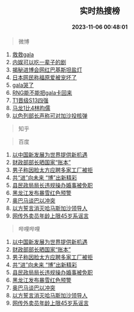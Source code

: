 <div align="center"><h2>实时热搜榜</h2><h4>2023-11-06 00:48:01</h4></div>

> 微博  

1. [救救gala](https://s.weibo.com/weibo?q=%E6%95%91%E6%95%91gala&t=31&band_rank=1&Refer=top)<br />
2. [内娱可以吃一辈子的剧](https://s.weibo.com/weibo?q=%E5%86%85%E5%A8%B1%E5%8F%AF%E4%BB%A5%E5%90%83%E4%B8%80%E8%BE%88%E5%AD%90%E7%9A%84%E5%89%A7&t=31&band_rank=2&Refer=top)<br />
3. [揭秘进博会网红巴基斯坦盐灯](https://s.weibo.com/weibo?q=%23%E6%8F%AD%E7%A7%98%E8%BF%9B%E5%8D%9A%E4%BC%9A%E7%BD%91%E7%BA%A2%E5%B7%B4%E5%9F%BA%E6%96%AF%E5%9D%A6%E7%9B%90%E7%81%AF%23&t=31&band_rank=3&Refer=top)<br />
4. [日本网民称福原爱被宠坏了](https://s.weibo.com/weibo?q=%23%E6%97%A5%E6%9C%AC%E7%BD%91%E6%B0%91%E7%A7%B0%E7%A6%8F%E5%8E%9F%E7%88%B1%E8%A2%AB%E5%AE%A0%E5%9D%8F%E4%BA%86%23&t=31&band_rank=4&Refer=top)<br />
5. [gala哭了](https://s.weibo.com/weibo?q=gala%E5%93%AD%E4%BA%86&t=31&band_rank=5&Refer=top)<br />
6. [RNG能不能把gala卡回来](https://s.weibo.com/weibo?q=%23RNG%E8%83%BD%E4%B8%8D%E8%83%BD%E6%8A%8Agala%E5%8D%A1%E5%9B%9E%E6%9D%A5%23&t=31&band_rank=6&Refer=top)<br />
7. [T1晋级S13四强](https://s.weibo.com/weibo?q=%23T1%E6%99%8B%E7%BA%A7S13%E5%9B%9B%E5%BC%BA%23&t=31&band_rank=7&Refer=top)<br />
8. [马龙1比4林昀儒](https://s.weibo.com/weibo?q=%23%E9%A9%AC%E9%BE%991%E6%AF%944%E6%9E%97%E6%98%80%E5%84%92%23&t=31&band_rank=8&Refer=top)<br />
9. [以色列部长声称可对加沙投核弹](https://s.weibo.com/weibo?q=%23%E4%BB%A5%E8%89%B2%E5%88%97%E9%83%A8%E9%95%BF%E5%A3%B0%E7%A7%B0%E5%8F%AF%E5%AF%B9%E5%8A%A0%E6%B2%99%E6%8A%95%E6%A0%B8%E5%BC%B9%23&t=31&band_rank=9&Refer=top)<br />

> 知乎  


> 百度  

1. [以中国新发展为世界提供新机遇](https://www.baidu.com/s?wd=%E4%BB%A5%E4%B8%AD%E5%9B%BD%E6%96%B0%E5%8F%91%E5%B1%95%E4%B8%BA%E4%B8%96%E7%95%8C%E6%8F%90%E4%BE%9B%E6%96%B0%E6%9C%BA%E9%81%87&sa=fyb_news&rsv_dl=fyb_news)<br />
2. [财政部部长晒国家“账本”](https://www.baidu.com/s?wd=%E8%B4%A2%E6%94%BF%E9%83%A8%E9%83%A8%E9%95%BF%E6%99%92%E5%9B%BD%E5%AE%B6%E2%80%9C%E8%B4%A6%E6%9C%AC%E2%80%9D&sa=fyb_news&rsv_dl=fyb_news)<br />
3. [男子称因脸太方应聘多家工厂被拒](https://www.baidu.com/s?wd=%E7%94%B7%E5%AD%90%E7%A7%B0%E5%9B%A0%E8%84%B8%E5%A4%AA%E6%96%B9%E5%BA%94%E8%81%98%E5%A4%9A%E5%AE%B6%E5%B7%A5%E5%8E%82%E8%A2%AB%E6%8B%92&sa=fyb_news&rsv_dl=fyb_news)<br />
4. [共“进”向未来 “博”出新精彩](https://www.baidu.com/s?wd=%E5%85%B1%E2%80%9C%E8%BF%9B%E2%80%9D%E5%90%91%E6%9C%AA%E6%9D%A5+%E2%80%9C%E5%8D%9A%E2%80%9D%E5%87%BA%E6%96%B0%E7%B2%BE%E5%BD%A9&sa=fyb_news&rsv_dl=fyb_news)<br />
5. [县民政局局长违规操办婚事被免职](https://www.baidu.com/s?wd=%E5%8E%BF%E6%B0%91%E6%94%BF%E5%B1%80%E5%B1%80%E9%95%BF%E8%BF%9D%E8%A7%84%E6%93%8D%E5%8A%9E%E5%A9%9A%E4%BA%8B%E8%A2%AB%E5%85%8D%E8%81%8C&sa=fyb_news&rsv_dl=fyb_news)<br />
6. [黑龙江发布暴雪红色预警](https://www.baidu.com/s?wd=%E9%BB%91%E9%BE%99%E6%B1%9F%E5%8F%91%E5%B8%83%E6%9A%B4%E9%9B%AA%E7%BA%A2%E8%89%B2%E9%A2%84%E8%AD%A6&sa=fyb_news&rsv_dl=fyb_news)<br />
7. [奥巴马谈巴以冲突](https://www.baidu.com/s?wd=%E5%A5%A5%E5%B7%B4%E9%A9%AC%E8%B0%88%E5%B7%B4%E4%BB%A5%E5%86%B2%E7%AA%81&sa=fyb_news&rsv_dl=fyb_news)<br />
8. [以方誓言消灭哈马斯加沙领导人](https://www.baidu.com/s?wd=%E4%BB%A5%E6%96%B9%E8%AA%93%E8%A8%80%E6%B6%88%E7%81%AD%E5%93%88%E9%A9%AC%E6%96%AF%E5%8A%A0%E6%B2%99%E9%A2%86%E5%AF%BC%E4%BA%BA&sa=fyb_news&rsv_dl=fyb_news)<br />
9. [网传外卖员年龄上限45岁系谣言](https://www.baidu.com/s?wd=%E7%BD%91%E4%BC%A0%E5%A4%96%E5%8D%96%E5%91%98%E5%B9%B4%E9%BE%84%E4%B8%8A%E9%99%9045%E5%B2%81%E7%B3%BB%E8%B0%A3%E8%A8%80&sa=fyb_news&rsv_dl=fyb_news)<br />

> 哔哩哔哩  

1. [以中国新发展为世界提供新机遇](https://www.baidu.com/s?wd=%E4%BB%A5%E4%B8%AD%E5%9B%BD%E6%96%B0%E5%8F%91%E5%B1%95%E4%B8%BA%E4%B8%96%E7%95%8C%E6%8F%90%E4%BE%9B%E6%96%B0%E6%9C%BA%E9%81%87&sa=fyb_news&rsv_dl=fyb_news)<br />
2. [财政部部长晒国家“账本”](https://www.baidu.com/s?wd=%E8%B4%A2%E6%94%BF%E9%83%A8%E9%83%A8%E9%95%BF%E6%99%92%E5%9B%BD%E5%AE%B6%E2%80%9C%E8%B4%A6%E6%9C%AC%E2%80%9D&sa=fyb_news&rsv_dl=fyb_news)<br />
3. [男子称因脸太方应聘多家工厂被拒](https://www.baidu.com/s?wd=%E7%94%B7%E5%AD%90%E7%A7%B0%E5%9B%A0%E8%84%B8%E5%A4%AA%E6%96%B9%E5%BA%94%E8%81%98%E5%A4%9A%E5%AE%B6%E5%B7%A5%E5%8E%82%E8%A2%AB%E6%8B%92&sa=fyb_news&rsv_dl=fyb_news)<br />
4. [共“进”向未来 “博”出新精彩](https://www.baidu.com/s?wd=%E5%85%B1%E2%80%9C%E8%BF%9B%E2%80%9D%E5%90%91%E6%9C%AA%E6%9D%A5+%E2%80%9C%E5%8D%9A%E2%80%9D%E5%87%BA%E6%96%B0%E7%B2%BE%E5%BD%A9&sa=fyb_news&rsv_dl=fyb_news)<br />
5. [县民政局局长违规操办婚事被免职](https://www.baidu.com/s?wd=%E5%8E%BF%E6%B0%91%E6%94%BF%E5%B1%80%E5%B1%80%E9%95%BF%E8%BF%9D%E8%A7%84%E6%93%8D%E5%8A%9E%E5%A9%9A%E4%BA%8B%E8%A2%AB%E5%85%8D%E8%81%8C&sa=fyb_news&rsv_dl=fyb_news)<br />
6. [黑龙江发布暴雪红色预警](https://www.baidu.com/s?wd=%E9%BB%91%E9%BE%99%E6%B1%9F%E5%8F%91%E5%B8%83%E6%9A%B4%E9%9B%AA%E7%BA%A2%E8%89%B2%E9%A2%84%E8%AD%A6&sa=fyb_news&rsv_dl=fyb_news)<br />
7. [奥巴马谈巴以冲突](https://www.baidu.com/s?wd=%E5%A5%A5%E5%B7%B4%E9%A9%AC%E8%B0%88%E5%B7%B4%E4%BB%A5%E5%86%B2%E7%AA%81&sa=fyb_news&rsv_dl=fyb_news)<br />
8. [以方誓言消灭哈马斯加沙领导人](https://www.baidu.com/s?wd=%E4%BB%A5%E6%96%B9%E8%AA%93%E8%A8%80%E6%B6%88%E7%81%AD%E5%93%88%E9%A9%AC%E6%96%AF%E5%8A%A0%E6%B2%99%E9%A2%86%E5%AF%BC%E4%BA%BA&sa=fyb_news&rsv_dl=fyb_news)<br />
9. [网传外卖员年龄上限45岁系谣言](https://www.baidu.com/s?wd=%E7%BD%91%E4%BC%A0%E5%A4%96%E5%8D%96%E5%91%98%E5%B9%B4%E9%BE%84%E4%B8%8A%E9%99%9045%E5%B2%81%E7%B3%BB%E8%B0%A3%E8%A8%80&sa=fyb_news&rsv_dl=fyb_news)<br />
